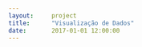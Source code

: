 ```yaml
---  
layout:     project  
title:      "Visualização de Dados"
date:       2017-01-01 12:00:00  
---  
```

